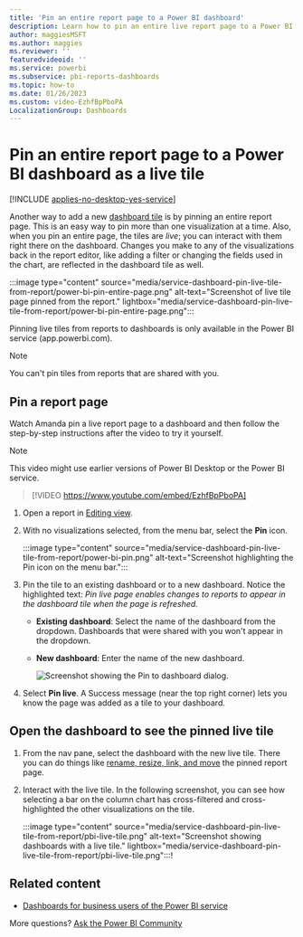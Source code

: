 ```yaml
---
title: 'Pin an entire report page to a Power BI dashboard'
description: Learn how to pin an entire live report page to a Power BI dashboard from a report and then interact with the tiles on that dashboard.
author: maggiesMSFT
ms.author: maggies
ms.reviewer: ''
featuredvideoid: ''
ms.service: powerbi
ms.subservice: pbi-reports-dashboards
ms.topic: how-to
ms.date: 01/26/2023
ms.custom: video-EzhfBpPboPA
LocalizationGroup: Dashboards
---
```

# Pin an entire report page to a Power BI dashboard as a live tile

[!INCLUDE [applies-no-desktop-yes-service](../includes/applies-no-desktop-yes-service.md)]

Another way to add a new [dashboard tile](../consumer/end-user-tiles.md) is by pinning an entire report page. This is an easy way to pin more than one visualization at a time. Also, when you pin an entire page, the tiles are *live*; you can interact with them right there on the dashboard. Changes you make to any of the visualizations back in the report editor, like adding a filter or changing the fields used in the chart, are reflected in the dashboard tile as well.

:::image type="content" source="media/service-dashboard-pin-live-tile-from-report/power-bi-pin-entire-page.png" alt-text="Screenshot of live tile page pinned from the report." lightbox="media/service-dashboard-pin-live-tile-from-report/power-bi-pin-entire-page.png":::

Pinning live tiles from reports to dashboards is only available in the Power BI service (app.powerbi.com).

> [!NOTE]
> You can't pin tiles from reports that are shared with you.
>

## Pin a report page

Watch Amanda pin a live report page to a dashboard and then follow the step-by-step instructions after the video to try it yourself.

> [!NOTE]
> This video might use earlier versions of Power BI Desktop or the Power BI service.

> [!VIDEO https://www.youtube.com/embed/EzhfBpPboPA]

1. Open a report in [Editing view](service-interact-with-a-report-in-editing-view.md).
2. With no visualizations selected, from the menu bar, select the **Pin** icon.

   :::image type="content" source="media/service-dashboard-pin-live-tile-from-report/power-bi-pin.png" alt-text="Screenshot highlighting the Pin icon on the menu bar.":::

3. Pin the tile to an existing dashboard or to a new dashboard. Notice the highlighted text: *Pin live page enables changes to reports to appear in the dashboard tile when the page is refreshed.*

   - **Existing dashboard**: Select the name of the dashboard from the dropdown. Dashboards that were shared with you won't appear in the dropdown.
   - **New dashboard**: Enter the name of the new dashboard.

     ![Screenshot showing the Pin to dashboard dialog.](media/service-dashboard-pin-live-tile-from-report/pbi-pin-live-page-dialog.png)
4. Select **Pin live**. A Success message (near the top right corner) lets you know the page was added as a tile to your dashboard.

## Open the dashboard to see the pinned live tile

1. From the nav pane, select the dashboard with the new live tile. There you can do things like [rename, resize, link, and move](service-dashboard-edit-tile.md) the pinned report page.
2. Interact with the live tile. In the following screenshot, you can see how selecting a bar on the column chart has cross-filtered and cross-highlighted the other visualizations on the tile.

    :::image type="content" source="media/service-dashboard-pin-live-tile-from-report/pbi-live-tile.png" alt-text="Screenshot showing dashboards with a live tile." lightbox="media/service-dashboard-pin-live-tile-from-report/pbi-live-tile.png":::!

## Related content

- [Dashboards for business users of the Power BI service](../consumer/end-user-dashboards.md)

More questions? [Ask the Power BI Community](https://community.powerbi.com/)